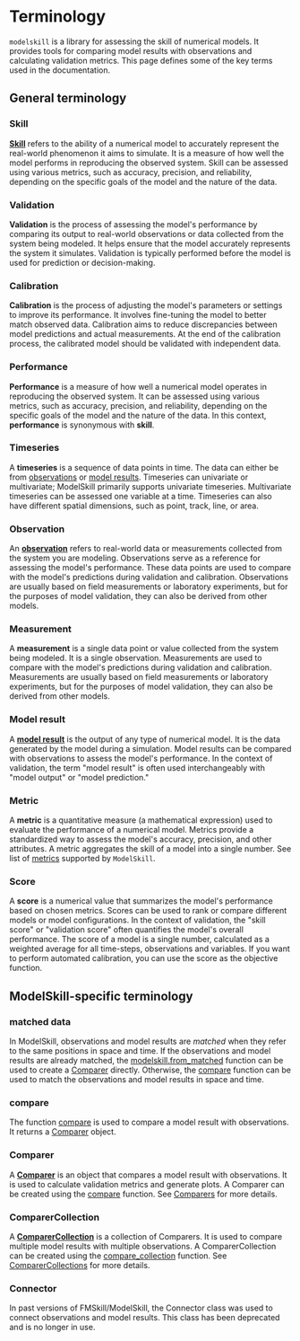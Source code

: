 # Terminology

`modelskill` is a library for assessing the skill of numerical models. It provides tools for comparing model results with observations and calculating validation metrics. This page defines some of the key terms used in the documentation.


## General terminology 

### Skill
[**Skill**](modelskill.comparison.ComparerCollection.skill) refers to the ability of a numerical model to accurately represent the real-world phenomenon it aims to simulate. It is a measure of how well the model performs in reproducing the observed system. Skill can be assessed using various metrics, such as accuracy, precision, and reliability, depending on the specific goals of the model and the nature of the data.


### Validation
**Validation** is the process of assessing the model's performance by comparing its output to real-world observations or data collected from the system being modeled. It helps ensure that the model accurately represents the system it simulates. Validation is typically performed before the model is used for prediction or decision-making.


### Calibration
**Calibration** is the process of adjusting the model's parameters or settings to improve its performance. It involves fine-tuning the model to better match observed data. Calibration aims to reduce discrepancies between model predictions and actual measurements. At the end of the calibration process, the calibrated model should be validated with independent data.


### Performance
**Performance** is a measure of how well a numerical model operates in reproducing the observed system. It can be assessed using various metrics, such as accuracy, precision, and reliability, depending on the specific goals of the model and the nature of the data. In this context, **performance** is synonymous with **skill**.


### Timeseries
A **timeseries** is a sequence of data points in time. The data can either be from [observations](#observation) or [model results](#model-result). Timeseries can univariate or multivariate; ModelSkill primarily supports univariate timeseries. Multivariate timeseries can be assessed one variable at a time. Timeseries can also have different spatial dimensions, such as point, track, line, or area.


### Observation
An [**observation**](modelskill.observation.PointObservation) refers to real-world data or measurements collected from the system you are modeling. Observations serve as a reference for assessing the model's performance. These data points are used to compare with the model's predictions during validation and calibration. Observations are usually based on field measurements or laboratory experiments, but for the purposes of model validation, they can also be derived from other models.


### Measurement
A **measurement** is a single data point or value collected from the system being modeled. It is a single observation. Measurements are used to compare with the model's predictions during validation and calibration. Measurements are usually based on field measurements or laboratory experiments, but for the purposes of model validation, they can also be derived from other models.


### Model result
A [**model result**](modelskill.model.PointModelResult) is the output of any type of numerical model. It is the data generated by the model during a simulation. Model results can be compared with observations to assess the model's performance. In the context of validation, the term "model result" is often used interchangeably with "model output" or "model prediction."


### Metric
A **metric** is a quantitative measure (a mathematical expression) used to evaluate the performance of a numerical model. Metrics provide a standardized way to assess the model's accuracy, precision, and other attributes. A metric aggregates the skill of a model into a single number. See list of [metrics](modelskill.metrics) supported by `ModelSkill`.


### Score
A **score** is a numerical value that summarizes the model's performance based on chosen metrics. Scores can be used to rank or compare different models or model configurations. In the context of validation, the "skill score" or "validation score" often quantifies the model's overall performance. The score of a model is a single number, calculated as a weighted average for all time-steps, observations and variables. If you want to perform automated calibration, you can use the score as the objective function.


## ModelSkill-specific terminology

### matched data
In ModelSkill, observations and model results are *matched* when they refer to the same positions in space and time. If the observations and model results are already matched, the [modelskill.from_matched](modelskill.from_matched) function can be used to create a [Comparer](#comparer) directly. Otherwise, the [compare](#compare) function can be used to match the observations and model results in space and time. 


### compare
The function [compare](modelskill.comparison.compare) is used to compare a model result with observations. It returns a [Comparer](modelskill.comparison.Comparer) object.


### Comparer
A [**Comparer**](modelskill.comparison.Comparer) is an object that compares a model result with observations. It is used to calculate validation metrics and generate plots. A Comparer can be created using the [compare](modelskill.comparison.compare) function. See [Comparers](modelskill.comparison) for more details.


### ComparerCollection
A [**ComparerCollection**](modelskill.comparison.ComparerCollection) is a collection of Comparers. It is used to compare multiple model results with multiple observations. A ComparerCollection can be created using the [compare_collection](modelskill.comparison.compare_collection) function. See [ComparerCollections](modelskill.comparison) for more details.


### Connector
In past versions of FMSkill/ModelSkill, the Connector class was used to connect observations and model results. This class has been deprecated and is no longer in use. 

